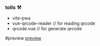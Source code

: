 ### tolls ⚒️

*   vite-pwa
*   vue-qrcode-reader // for reading qrcode
*   qrcode.vue // for generate qrcode

#preview
[preview](https://qrcode-sxq4.onrender.com/)
